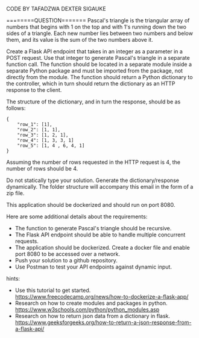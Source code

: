 CODE BY TAFADZWA DEXTER SIGAUKE


========QUESTION=======
Pascal's triangle is the triangular array of numbers that begins with 1 on the top and with 1's running down the two sides of a triangle. Each new number lies between two numbers and below them, and its value is the sum of the two numbers above it.

Create a Flask API endpoint that takes in an integer as a parameter in a POST request. Use that integer to generate Pascal's triangle in a separate function call. The function should be located in a separate module inside a separate Python package and must be imported from the package, not directly from the module. The function should return a Python dictionary to the controller, which in turn should return the dictionary as an HTTP response to the client.

The structure of the dictionary, and in turn the response, should be as follows:

```
{
    "row_1": [1],
    "row_2": [1, 1],
    "row_3": [1, 2, 1],
    "row_4": [1, 3, 3, 1]
    "row_5": [1, 4 , 6, 4, 1]
}
```

Assuming the number of rows requested in the HTTP request is 4, the number of rows should be 4.

Do not statically type your solution. Generate the dictionary/response dynamically. The folder structure will accompany this email in the form of a zip file.

This application should be dockerized and should run on port 8080.

Here are some additional details about the requirements:

- The function to generate Pascal's triangle should be recursive.
- The Flask API endpoint should be able to handle multiple concurrent requests.
- The application should be dockerized. Create a docker file and enable port 8080 to be accessed over a network.
- Push your solution to a github repository.
- Use Postman to test your API endpoints against dynamic input.

hints:

- Use this tutorial to get started. https://www.freecodecamp.org/news/how-to-dockerize-a-flask-app/
- Research on how to create modules and packages in python. https://www.w3schools.com/python/python_modules.asp
- Research on how to return json data from a dictionary in flask. https://www.geeksforgeeks.org/how-to-return-a-json-response-from-a-flask-api/
